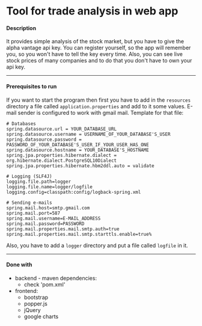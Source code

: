 # Tool for trade analysis in web app

#### Description
It provides simple analysis of the stock market, but you have to give the alpha vantage api key.
You can register yourself, so the app will remember you, so you won't have to tell the key every time.
Also, you can see live stock prices of many companies and to do that you don't have to own your api key.

---
#### Prerequisites to run
If you want to start the program then first you have to add in the `resources` directory a file called `application.properties` and add to it some values. E-mail sender is configured to work with gmail mail.
Template for that file:
```
# Databases
spring.datasource.url = YOUR_DATABASE_URL
spring.datasource.username = USERNAME_OF_YOUR_DATABASE'S_USER
spring.datasource.password = PASSWORD_OF_YOUR_DATABASE'S_USER_IF_YOUR_USER_HAS_ONE
spring.datasource.hostname = YOUR_DATABASE'S_HOSTNAME
spring.jpa.properties.hibernate.dialect = org.hibernate.dialect.PostgreSQL10Dialect
spring.jpa.properties.hibernate.hbm2ddl.auto = validate

# Logging (SLF4J)
logging.file.path=logger
logging.file.name=logger/logfile
logging.config=classpath:config/logback-spring.xml

# Sending e-mails
spring.mail.host=smtp.gmail.com
spring.mail.port=587
spring.mail.username=E-MAIL_ADDRESS
spring.mail.password=PASSWORD
spring.mail.properties.mail.smtp.auth=true
spring.mail.properties.mail.smtp.starttls.enable=true%     
```
Also, you have to add a `logger` directory and put a file called `logfile` in it.

---
#### Done with
* backend - maven dependencies:
    * check 'pom.xml'
* frontend:
    * bootstrap
    * popper.js
    * jQuery
    * google charts